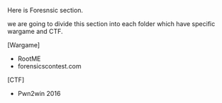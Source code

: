 Here is Foresnsic section.

we are going to divide this section into each folder which have specific wargame and CTF.

[Wargame]

- RootME
- forensicscontest.com



[CTF]

- Pwn2win 2016
